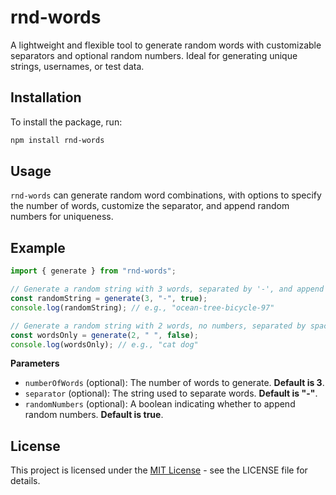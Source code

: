 # rnd-words

A lightweight and flexible tool to generate random words with customizable separators and optional random numbers. Ideal for generating unique strings, usernames, or test data.

## Installation

To install the package, run:

```bash
npm install rnd-words
```

## Usage

`rnd-words` can generate random word combinations, with options to specify the number of words, customize the separator, and append random numbers for uniqueness.

## Example

```javascript
import { generate } from "rnd-words";

// Generate a random string with 3 words, separated by '-', and append random numbers
const randomString = generate(3, "-", true);
console.log(randomString); // e.g., "ocean-tree-bicycle-97"

// Generate a random string with 2 words, no numbers, separated by spaces
const wordsOnly = generate(2, " ", false);
console.log(wordsOnly); // e.g., "cat dog"
```

**Parameters**

- `numberOfWords` (optional): The number of words to generate. **Default is 3**.
- `separator` (optional): The string used to separate words. **Default is "-"**.
- `randomNumbers` (optional): A boolean indicating whether to append random numbers. **Default is true**.

## License

This project is licensed under the [MIT License](LICENSE) - see the LICENSE file for details.

